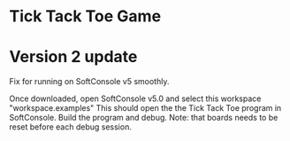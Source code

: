 # Tick Tack Toe Game

# Version 2 update
Fix for running on SoftConsole v5 smoothly.

Once downloaded, open SoftConsole v5.0 and select this workspace "workspace.examples"
This should open the the Tick Tack Toe program in SoftConsole. Build the program and debug. 
Note: that boards needs to be reset before each debug session. 
